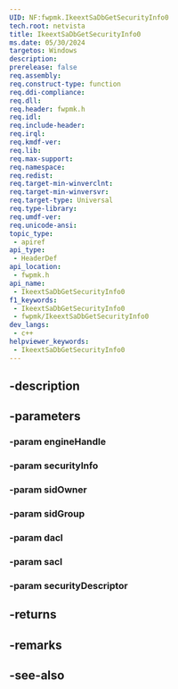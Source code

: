 ```yaml
---
UID: NF:fwpmk.IkeextSaDbGetSecurityInfo0
tech.root: netvista
title: IkeextSaDbGetSecurityInfo0
ms.date: 05/30/2024
targetos: Windows
description: 
prerelease: false
req.assembly: 
req.construct-type: function
req.ddi-compliance: 
req.dll: 
req.header: fwpmk.h
req.idl: 
req.include-header: 
req.irql: 
req.kmdf-ver: 
req.lib: 
req.max-support: 
req.namespace: 
req.redist: 
req.target-min-winverclnt: 
req.target-min-winversvr: 
req.target-type: Universal
req.type-library: 
req.umdf-ver: 
req.unicode-ansi: 
topic_type:
 - apiref
api_type:
 - HeaderDef
api_location:
 - fwpmk.h
api_name:
 - IkeextSaDbGetSecurityInfo0
f1_keywords:
 - IkeextSaDbGetSecurityInfo0
 - fwpmk/IkeextSaDbGetSecurityInfo0
dev_langs:
 - c++
helpviewer_keywords:
 - IkeextSaDbGetSecurityInfo0
---
```


## -description

## -parameters

### -param engineHandle

### -param securityInfo

### -param sidOwner

### -param sidGroup

### -param dacl

### -param sacl

### -param securityDescriptor

## -returns

## -remarks

## -see-also

